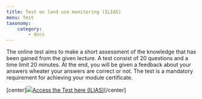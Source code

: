 ```yaml
---
title: Test on land use monitoring (ILIAS)
menu: Test
taxonomy:
    category:
        - docs
---
```

The online test aims to make a short assessment of the knowledge that has been gained from the given lecture. A test consist of 20 questions and a time limit 20 minutes. At the end,  you will be given a feedback about your answers wheater your answers are correct or not. The test is a mandatory requirement for achieving your module certificate.

[center]<a href="https://ilias.opengeoedu.de/ilias/goto.php?target=tst_286&client_id=opengeoedu" markdown="1" target="_blank">![](/images/test.png?resize=200,200)Access the Test here (ILIAS)</a>[/center]
